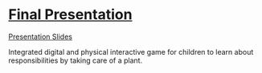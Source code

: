 # [Final Presentation](https://youtu.be/8aD4Zi_bVRY)

[Presentation Slides](https://drive.google.com/open?id=0BzncRVeeOGQcOG1QZ0VlekZUaEk)

Integrated digital and physical interactive game for children to learn about responsibilities by taking care of a plant.
